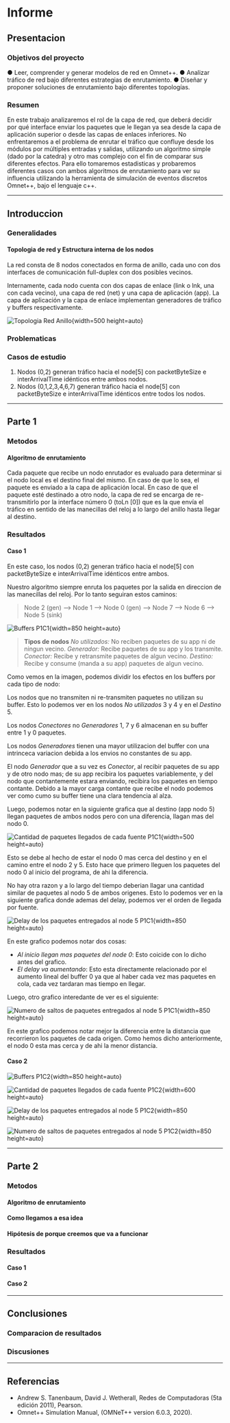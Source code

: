 # Informe

## Presentacion

### Objetivos del proyecto

● Leer, comprender y generar modelos de red en Omnet++.
● Analizar tráfico de red bajo diferentes estrategias de enrutamiento.
● Diseñar y proponer soluciones de enrutamiento bajo diferentes topologías.

### Resumen

En este trabajo analizaremos el rol de la capa de red, que deberá decidir por qué interface enviar los paquetes que le llegan ya sea desde la capa de aplicación superior o desde las capas de enlaces inferiores.
No enfrentaremos a el problema de enrutar el tráfico que confluye desde los módulos por múltiples entradas y salidas, utilizando un algoritmo simple (dado por la catedra) y otro mas complejo con el fin de comparar sus diferentes efectos.
Para ello tomaremos estadisticas y probaremos diferentes casos con ambos algoritmos de enrutamiento para ver su influencia utilizando la herramienta de simulación de eventos discretos Omnet++, bajo el lenguaje c++.
<!-- ## Estructura  OPTIONAL: Explicar como se estructurara el informe brevemente
<!-- Presentar brevemente la estructura del informe. Dar algunos detalles mas del proyecto.
Introducir que vamos a dividir el informe en dos partes y que luego las compararemos. 
-->

---

## Introduccion
<!--
Describir el estado del arte. (trabajos previos) ..."
-->
<!--
- Metodología de trabajo.
-->
### Generalidades

<!-- Agregar definiciones generales, teoria para ya dar por sentada en ambas partes. -->
#### Topologia de red y Estructura interna de los nodos

La red consta de 8 nodos conectados en forma de anillo, cada uno con dos interfaces de comunicación full-duplex con dos posibles vecinos.

Internamente, cada nodo cuenta con dos capas de enlace (link o lnk, una con cada vecino),
una capa de red (net) y una capa de aplicación (app). La capa de aplicación y la capa de enlace implementan generadores de tráfico y buffers respectivamente.

![Topologia Red Anillo](./IMGs/Topologia_Red_Anillo.png){width=500 height=auto}

### Problematicas
<!--
- Definir el problema y contextualizar al lector con definiciones básicas.
  + "Nosotros en las redes vamos a encontrar tal y tal problema ..."
-->
### Casos de estudio
<!--
- Presentación de nuestros casos de estudio.
   + Explicar caso 1: su ventaja, problemas, que esperamos ver, etc.
   + Explicar caso 2: su ventaja, problemas, que esperamos ver, etc.
-->
1. Nodos (0,2) generan tráfico hacia el node[5] con packetByteSize e interArrivalTime idénticos entre ambos nodos.
2. Nodos (0,1,2,3,4,6,7) generan tráfico hacia el node[5] con packetByteSize e interArrivalTime idénticos entre todos los nodos.

---

## Parte 1

### Metodos

#### Algoritmo de enrutamiento
<!--
- Describimos el algoritmo.
-->
Cada paquete que recibe un nodo enrutador es evaluado para determinar si el nodo local es el destino final del mismo. En caso de que lo sea, el paquete es enviado a la capa de aplicación local. En caso de que el paquete esté destinado a otro nodo, la capa de red se encarga de re-transmitirlo por la interface número 0 (toLn [0]) que es la que envía el tráfico en sentido de las manecillas del reloj a lo largo del anillo hasta llegar al destino.

<!--
#### Hipótesis
QUESTION: va una hip en esta parte? 
- Una pequeña hipótesis de porque creemos que va a funcionar.
-->
### Resultados
<!-- Graficos y analisis de los mismos 
estudiar las métricas tomadas. ¿Qué métricas se obtienen? ¿Cómo es el uso de los recursos de la red? ¿Se puede mejorar?
En el caso 2 explore y determine a partir de qué valor de interArrivalTime se puede garantizar un equilibrio o estabilidad en la red. Justifique.
-->
#### Caso 1

En este caso, los nodos (0,2) generan tráfico hacia el node[5] con packetByteSize e interArrivalTime idénticos entre ambos.

Nuestro algoritmo siempre enruta los paquetes por la salida en direccion de las manecillas del reloj.
Por lo tanto seguiran estos caminos:
> Node 2 (gen) --> Node 1 --> Node 0 (gen) --> Node 7 --> Node 6 --> Node 5 (sink)

![Buffers P1C1](./IMGs/Bufferes_P1C1.png){width=850 height=auto}

>**Tipos de nodos** 
*No utilizados:* No reciben paquetes de su app ni de ningun vecino.
*Generador:* Recibe paquetes de su app y los transmite.
*Conector:* Recibe y retransmite paquetes de algun vecino.
*Destino:* Recibe y consume (manda a su app) paquetes de algun vecino.

Como vemos en la imagen, podemos dividir los efectos en los buffers por cada tipo de nodo:

Los nodos que no transmiten ni re-transmiten paquetes no utilizan su buffer. Esto lo podemos ver en los nodos *No utilizados* 3 y 4 y en el *Destino* 5.

Los nodos *Conectores* no *Generadores* 1, 7 y 6 almacenan en su buffer entre 1 y 0 paquetes.

Los nodos *Generadores* tienen una mayor utilizacion del buffer con una intrinceca variacion debida a los envios no constantes de su app.

El nodo *Generador* que a su vez es *Conector*, al recibir paquetes de su app y de otro nodo mas; de su app recibira los paquetes variablemente, y del nodo que contantemente estara enviando, recibira los paquetes en tiempo contante. Debido a la mayor carga contante que recibe el nodo podemos ver como cumo su buffer tiene una clara tendencia al alza.

Luego, podemos notar en la siguiente grafica que al destino (app nodo 5) llegan paquetes de ambos nodos pero con una diferencia, llagan mas del nodo 0.

![Cantidad de paquetes llegados de cada fuente P1C1](./IMGs/CantidadXFuente_Node5_P1C1.png){width=500 height=auto}

 Esto se debe al hecho de estar el nodo 0 mas cerca del destino y en el camino entre el nodo 2 y 5. Esto hace que primero lleguen los paquetes del nodo 0 al inicio del programa, de ahi la diferencia.

 No hay otra razon y a lo largo del tiempo deberian llagar una cantidad similar de paquetes al nodo 5 de ambos origenes.
 Esto lo podemos ver en la siguiente grafica donde ademas del delay, podemos ver el orden de llegada por fuente.

![Delay de los paquetes entregados al node 5 P1C1](./IMGs/DelayXFuente_Node5_P1C1.png){width=850 height=auto}

En este grafico podemos notar dos cosas:

- *Al inicio llegan mas paquetes del node 0*: Esto coicide con lo dicho antes del grafico.
- *El delay va aumentando*: Esto esta directamente relacionado por el aumento lineal del buffer 0 ya que al haber cada vez mas paquetes en cola, cada vez tardaran mas tiempo en llegar.

Luego, otro grafico interedante de ver es el siguiente:

![Numero de saltos de paquetes entregados al node 5 P1C1](./IMGs/SaltosXFuente_Node5_P1C1.png){width=850 height=auto}

En este grafico podemos notar mejor la diferencia entre la distancia que recorrieron los paquetes de cada origen. Como hemos dicho anteriormente, el nodo 0 esta mas cerca y de ahi la menor distancia.

#### Caso 2

<!-- 2. Nodos (0,1,2,3,4,6,7) generan tráfico hacia el node[5] con packetByteSize e interArrivalTime idénticos entre todos los nodos. -->

![Buffers P1C2](./IMGs/Bufferes_P1C2.png){width=850 height=auto}

![Cantidad de paquetes llegados de cada fuente P1C2](./IMGs/CantidadXFuente_Node5_P1C2.png){width=600 height=auto}

![Delay de los paquetes entregados al node 5 P1C2](./IMGs/DelayXFuente_Node5_P1C2.png){width=850 height=auto}

![Numero de saltos de paquetes entregados al node 5 P1C2](./IMGs/SaltosXFuente_Node5_P1C2.png){width=850 height=auto}

---

## Parte 2

### Metodos

#### Algoritmo de enrutamiento
<!--
- Describimos el algoritmo.
-->
#### Como llegamos a esa idea
<!-- Como llegamos a esa idea. -->
#### Hipótesis de porque creemos que va a funcionar
<!--
- Una pequeña hipótesis de porque creemos que va a funcionar.
-->
### Resultados
<!-- Graficos y analisis de los mismos 
estudiar las métricas tomadas. ¿Qué métricas se obtienen? ¿Cómo es el uso de los recursos de la red? ¿Se puede mejorar?
¿Hay loops de enrutamiento? Más allá de lo que llegó
a implementar en el simulador, ¿Ve alguna manera de mejorar más aún su diseño?
En el caso 2 explore y determine a partir de qué valor de interArrivalTime se puede garantizar un equilibrio o estabilidad en la red. Justifique.
-->

#### Caso 1

#### Caso 2

---

## Conclusiones

### Comparacion de resultados
<!-- Comparar graficos de ambas partes. solo poner los graficos si hay algo que comparar o recordar. 
Evalúe y compare su estrategia con los casos 1 y 2 de la tarea de análisis . ¿Cuánto4
mejoran las métricas? ¿Por qué?
-->
### Discusiones
<!-- cualquier cosa que no entre en la comparacion de resultados va aca, ej: posibles mejoras, obs,conclusiones, ... -->

---

## Referencias
<!--
- Todas las referencias que usamos en el trabajo. LIBROS, PAPERS, WEB, ETC.
(Nosotros usamos el manual de Omnet++ y quizás algo más ...).
Si agregamos imágenes de Tanembaun para explicar algo, también se debe referenciar.
-->
- Andrew S. Tanenbaum, David J. Wetherall, Redes de Computadoras (5ta edición 2011), Pearson.
- Omnet++ Simulation Manual, (OMNeT++ version 6.0.3, 2020).
